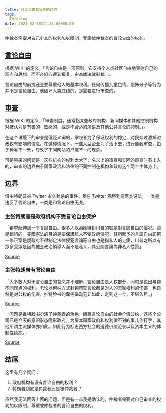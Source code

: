 ```yaml
---
title: 言论自由和审查的边界
tags:
- Thinking
date: 2021-02-28T21:33:00+08:00
---
```


仲裁者需要对自己审查的权利加以限制，尊重被仲裁者的言论自由的权利。

<!--more-->

## [言论自由](https://en.wikipedia.org/wiki/Freedom_of_speech)

根据 WIKI 的定义，「言论自由是一项原则，它支持个人或社区自由地表达自己的观点和思想，而不必担心遭到报复、审查或法律制裁。」。

言论自由的前提还是要尊重他人的基本权利。任何传播儿童色情，恐怖分子等行为并不是言论自由，他破坏人类底线的，是需要进行审查的。

## [审查](https://en.wikipedia.org/wiki/Censorship)

根据 WIKI 的定义，「审查制度，通常指某些政府机构、新闻媒体和其他控制机构对被认为是有害的、敏感的、或是不合适的演讲及其他公共言论的抑制。」。

在这个语境下的审查是偏贬义词的，掌权者为了保证权利的稳定，对民众过滤掉对政权有影响的信息。在这种情况下，一些大型企业为了活下去，进行自我审查，由于标准不一致，导致了不同网站的尺度不一的现象。

可是带来的问题是，这些机构的权利太大了，名义上的审查和实际的审查时有出入的，审查的边界由于国家政治和法律的不同控制在机构和政府这个两个主体身上。

## 边界

借由特朗普被 Twitter 永久封杀的事件，我在 Twitter 观察到有两类说法，一类是违反了言论自由，一类是和言论自由无关。

### 主张特朗普是政府机构不受言论自由保护

「希望延伸談一下言論自由。很多人以為推特封川普的號是對言論自由的侵犯。這是錯誤的。美國憲法的目的是要保護私人不受政府侵犯，其所賦予的言論自由即第一修正案是說政府不得制定法律侵犯言論等自由也是指私人的走疲，川普之所以有眾多受眾是因為他是政治領導人而不是私人，其公開言論為非私人性質」

[Source](https://twitter.com/64_heishan/status/1347746523551997952)

### 主张特朗普有言论自由

「大多数人对于言论自由的含义并不理解，言论自由是人权部分，同时是说出与你不同观点的权利，无论以何种方式封锁审查言论都是对人的天赋权利的伤害，也自然是对公权的伤害。推特脸书的卑劣举动无非如此，走到这一步，不堪入目。」

[Source](https://twitter.com/aiww/status/1347307781234323462?s=12)

「问题是推特脸书扮演了仲裁者的角色，叛离言论自由的社会价值公约，这些个公司已是今天的意识形态隐形政府，为资本国家政府和权利做不到的事儿作打手，其他所谓主流媒体亦如此。如此行为标志西方社会的道德价值沦丧以及资本主义的体制性绝症。」

[Source](https://twitter.com/aiww/status/1347437500541894656?s=12)

## 结尾

这里有几个疑问：

1. 政府机构有没有言论自由的权利？
2. 特朗普到底是仲裁者还是被仲裁者？

虽然我无法回答上面的问题，但是有一点我是确认的，仲裁者需要对自己审查的权利加以限制，尊重被仲裁者的言论自由的权利。
